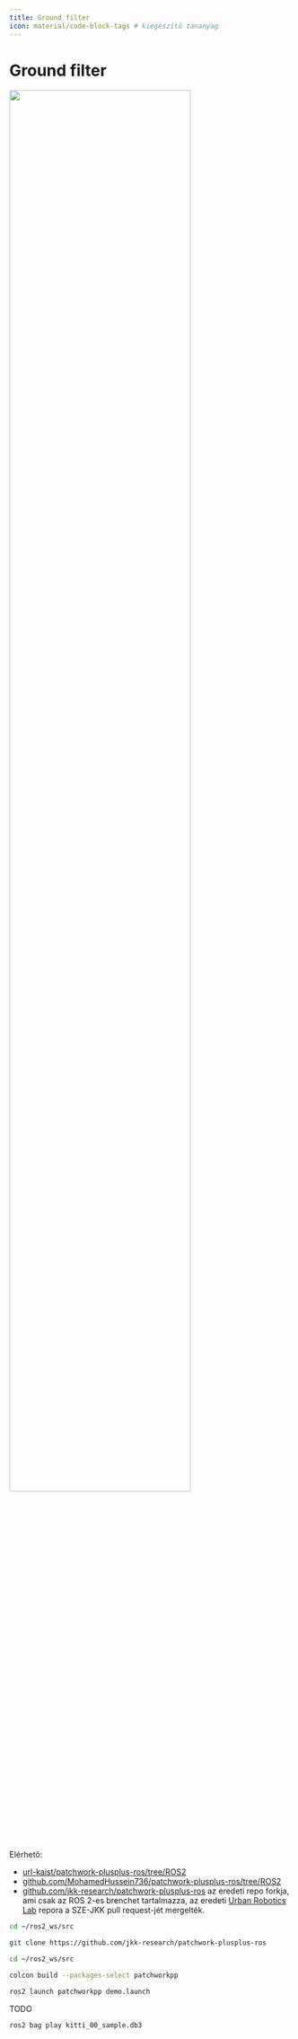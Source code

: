 ```yaml
---
title: Ground filter
icon: material/code-block-tags # kiegészítő tananyag
---
```


# Ground filter


<img src="https://raw.githubusercontent.com/url-kaist/patchwork-plusplus/master/pictures/demo_000000.png" width="80%" />

Elérhető:
- [url-kaist/patchwork-plusplus-ros/tree/ROS2](https://github.com/url-kaist/patchwork-plusplus-ros/tree/ROS2)
- [github.com/MohamedHussein736/patchwork-plusplus-ros/tree/ROS2](https://github.com/MohamedHussein736/patchwork-plusplus-ros/tree/ROS2)
- [github.com/jkk-research/patchwork-plusplus-ros](https://github.com/jkk-research/patchwork-plusplus-ros) az eredeti repo forkja, ami csak az ROS 2-es brenchet tartalmazza, az eredeti [Urban Robotics Lab](https://github.com/url-kaist/patchwork-plusplus-ros/tree/ROS2) repora a SZE-JKK pull request-jét mergelték.

``` bash
cd ~/ros2_ws/src
```

``` bash
git clone https://github.com/jkk-research/patchwork-plusplus-ros
``` 

``` bash
cd ~/ros2_ws/src
```

``` bash
colcon build --packages-select patchworkpp
```

``` bash
ros2 launch patchworkpp demo.launch
```

TODO

``` bash
ros2 bag play kitti_00_sample.db3
```